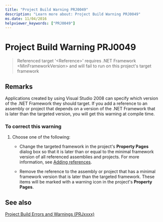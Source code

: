 ```yaml
---
title: "Project Build Warning PRJ0049"
description: "Learn more about: Project Build Warning PRJ0049"
ms.date: 11/04/2016
helpviewer_keywords: ["PRJ0049"]
---
```

# Project Build Warning PRJ0049

> Referenced target '\<Reference>' requires .NET Framework \<MinFrameworkVersion> and will fail to run on this project's target framework

## Remarks

Applications created by using Visual Studio 2008 can specify which version of the .NET Framework they should target. If you add a reference to an assembly or project that depends on a version of the .NET Framework that is later than the targeted version, you will get this warning at compile time.

### To correct this warning

1. Choose one of the following:

   - Change the targeted framework in the project's **Property Pages** dialog box so that it is later than or equal to the minimal framework version of all referenced assemblies and projects. For more information, see [Adding references](../../build/adding-references-in-visual-cpp-projects.md).

   - Remove the reference to the assembly or project that has a minimal framework version that is later than the targeted framework. These items will be marked with a warning icon in the project's **Property Pages**.

## See also

[Project Build Errors and Warnings (PRJxxxx)](../../error-messages/tool-errors/project-build-errors-and-warnings-prjxxxx.md)
